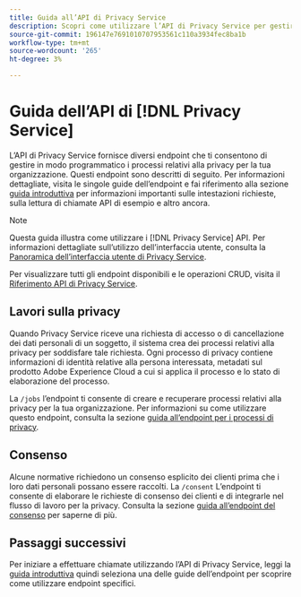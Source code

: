 ```yaml
---
title: Guida all’API di Privacy Service
description: Scopri come utilizzare l’API di Privacy Service per gestire in modo programmatico i processi relativi alla privacy per le applicazioni Adobe Experience Cloud supportate.
source-git-commit: 196147e7691010707953561c110a3934fec8ba1b
workflow-type: tm+mt
source-wordcount: '265'
ht-degree: 3%

---
```


# Guida dell’API di [!DNL Privacy Service]

L’API di Privacy Service fornisce diversi endpoint che ti consentono di gestire in modo programmatico i processi relativi alla privacy per la tua organizzazione. Questi endpoint sono descritti di seguito. Per informazioni dettagliate, visita le singole guide dell’endpoint e fai riferimento alla sezione [guida introduttiva](./getting-started.md) per informazioni importanti sulle intestazioni richieste, sulla lettura di chiamate API di esempio e altro ancora.

>[!NOTE]
>
>Questa guida illustra come utilizzare i [!DNL Privacy Service] API. Per informazioni dettagliate sull’utilizzo dell’interfaccia utente, consulta la [Panoramica dell’interfaccia utente di Privacy Service](../ui/overview.md).

Per visualizzare tutti gli endpoint disponibili e le operazioni CRUD, visita il [Riferimento API di Privacy Service](https://www.adobe.io/experience-platform-apis/references/privacy-service/).

## Lavori sulla privacy

Quando Privacy Service riceve una richiesta di accesso o di cancellazione dei dati personali di un soggetto, il sistema crea dei processi relativi alla privacy per soddisfare tale richiesta. Ogni processo di privacy contiene informazioni di identità relative alla persona interessata, metadati sul prodotto Adobe Experience Cloud a cui si applica il processo e lo stato di elaborazione del processo.

La `/jobs` l’endpoint ti consente di creare e recuperare processi relativi alla privacy per la tua organizzazione. Per informazioni su come utilizzare questo endpoint, consulta la sezione [guida all’endpoint per i processi di privacy](./privacy-jobs.md).

## Consenso

Alcune normative richiedono un consenso esplicito dei clienti prima che i loro dati personali possano essere raccolti. La `/consent` L’endpoint ti consente di elaborare le richieste di consenso dei clienti e di integrarle nel flusso di lavoro per la privacy. Consulta la sezione [guida all’endpoint del consenso](./consent.md) per saperne di più.

## Passaggi successivi

Per iniziare a effettuare chiamate utilizzando l’API di Privacy Service, leggi la [guida introduttiva](./getting-started.md) quindi seleziona una delle guide dell’endpoint per scoprire come utilizzare endpoint specifici.
